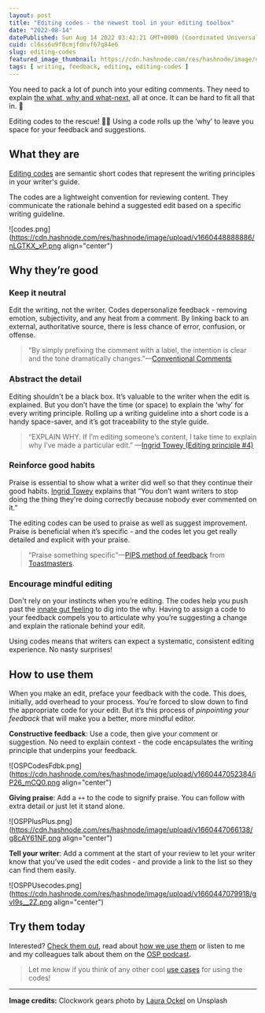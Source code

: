 ```yaml
---
layout: post
title: "Editing codes - the newest tool in your editing toolbox"
date: "2022-08-14"
datePublished: Sun Aug 14 2022 03:42:21 GMT+0000 (Coordinated Universal Time)
cuid: cl6ss6u9f0cmjfdnvf67q84e6
slug: editing-codes
featured_image_thumbnail: https://cdn.hashnode.com/res/hashnode/image/unsplash/UQ2Fw_9oApU/upload/v1660446116916/ShfAAYPz4.jpeg
tags: [ writing, feedback, editing, editing-codes ]
---
```


You need to pack a lot of punch into your editing comments. They need to explain [the what, why and what-next](https://flicstar.hashnode.dev/anatomy-of-an-editing-comment), all at once. It can be hard to fit all that in. 😤

Editing codes to the rescue! 🦸‍♀️ Using a code rolls up the ‘why’ to leave you space for  your feedback and suggestions. 

## What they are

[Editing codes](https://openstrategypartners.com/resources/the-osp-editing-codes/) are semantic short codes that represent the writing principles in your writer's guide. 

The codes are a lightweight convention for reviewing content. They communicate the rationale behind a suggested edit based on a specific writing guideline.


![codes.png](https://cdn.hashnode.com/res/hashnode/image/upload/v1660448888886/nLGTKX_xP.png align="center")


## Why they’re good

### Keep it neutral

Edit the writing, not the writer. Codes depersonalize feedback - removing emotion, subjectivity, and any heat from a comment. By linking back to an external, authoritative source, there is less chance of error, confusion, or offense. 

> “By simply prefixing the comment with a label, the intention is clear and the tone dramatically changes.”—[Conventional Comments](https://conventionalcomments.org/)

### Abstract the detail
Editing shouldn't be a black box. It’s valuable to the writer when the edit is explained. But you don’t have the time (or space) to explain the ‘why’ for every writing principle. Rolling up a writing guideline into a short code is a handy space-saver, and it’s got traceability to the style guide.

> “EXPLAIN WHY. If I’m editing someone’s content, I take time to explain why I’ve made a particular edit.” —[Ingrid Towey (Editing principle #4)](https://youtu.be/7iWUSetbaos)

### Reinforce good habits
Praise is essential to show what a writer did well so that they continue their good habits. [Ingrid Towey](https://youtu.be/7iWUSetbaos) explains that “You don’t want writers to stop doing the thing they're doing correctly because nobody ever commented on it.”

The editing codes can be used to praise as well as suggest improvement. Praise is beneficial when it’s specific - and the codes let you get really detailed and explicit with your praise. 

> “Praise something specific”—[PIPS method of feedback](https://www.knowledgeowl.com/home/art-of-review) from [Toastmasters](https://toastmastersdivisiong.wordpress.com/2014/07/14/the-pips-method-for-providing-feedback/).

### Encourage mindful editing
Don't rely on your instincts when you’re editing. The codes help you push past the [innate gut feeling](https://flicstar.hashnode.dev/editing-skills-innate-or-learned) to dig into the why. Having to assign a code to your feedback compels you to articulate why you’re suggesting a change and explain the rationale behind your edit. 

Using codes means that writers can expect a systematic, consistent editing experience. No nasty surprises!

## How to use them

When you make an edit, preface your feedback with the code. This does, initially, add overhead to your process. You’re forced to slow down to find the appropriate code for your edit. But it’s this process of *pinpointing your feedback* that will make you a better, more mindful editor.

**Constructive feedback**: Use a code, then give your comment or suggestion. No need to explain context - the code encapsulates the writing principle that underpins your feedback.


![OSPCodesFdbk.png](https://cdn.hashnode.com/res/hashnode/image/upload/v1660447052384/iP26_mCQ0.png align="center")

**Giving praise**: Add a `++` to the code to signify praise. You can follow with extra detail or just let it stand alone.


![OSPPlusPlus.png](https://cdn.hashnode.com/res/hashnode/image/upload/v1660447066138/g8cAY61NF.png align="center")

**Tell your writer**: Add a comment at the start of your review to let your writer know that you’ve used the edit codes - and provide a link to the list so they can find them easily.

![OSPPUsecodes.png](https://cdn.hashnode.com/res/hashnode/image/upload/v1660447079918/gvI9s__2Z.png align="center")


## Try them today

Interested? [Check them out](https://openstrategypartners.com/resources/the-osp-editing-codes/), read about [how we use them](https://openstrategypartners.com/blog/how-we-write-and-edit-at-osp-podcast-01/) or listen to me and my colleagues talk about them on the [OSP podcast](https://www.youtube.com/channel/UCK1FgQnuVwknf_CWenjZSMw).  

> Let me know if you think of any other cool [use cases](https://flicstar.hashnode.dev/editing-codes-use-cases) for using the codes!

---

**Image credits:** Clockwork gears photo by [Laura Ockel](https://unsplash.com/photos/UQ2Fw_9oApU)  on Unsplash

